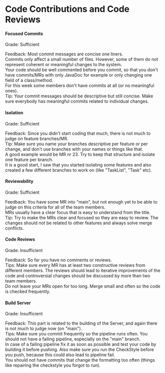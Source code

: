 # Code Contributions and Code Reviews


#### Focused Commits

Grade: Sufficient

Feedback: Most commit messages are concise one liners.  
Commits only affect a small number of files. However, some of them do not represent coherent or meaningful changes to the system.  
Your code should be well commented before you commit, so that you don't have commits/MRs with only JavaDoc for example or only changing one field of a class/method.  
For this week some members don't have commits at all (or no meaningful ones).  
Tip: Your commit messages should be descriptive but still concise. Make sure everybody has meaningful commits related to individual changes.


#### Isolation

Grade: Sufficient

Feedback: Since you didn't start coding that much, there is not much to judge on feature branches/MR.  
Tip: Make sure you name your branches descriptive per feature or per change, and don't use branches with your names or things like that.  
A good example would be MR nr 23. Try to keep that structure and isolate one feature per branch.  
It is a good start, I saw that you started isolating some features and also created a few different branches to work on (like "TaskList", "Task" etc).


#### Reviewability

Grade: Sufficient

Feedback: You have some MR into "main", but not enough yet to be able to judge on this criteria for all of the team members.  
MRs usually have a clear focus that is easy to understand from the title.  
Tip: Try to make the MRs clear and focused so they are easy to review. The changes should not be related to other features and always solve merge conflicts.


#### Code Reviews

Grade: Insufficient

Feedback: So far you have no comments or reviews.  
Tips: Make sure every MR has at least two constructive reviews from different members.
The reviews should lead to iterative improvements of the code and controversial changes should be discussed by more than two team members.  
Do not leave your MRs open for too long. Merge small and often so the code is checked frequently.


#### Build Server

Grade: Insufficient

Feedback: This part is related to the building of the Server, and again there is not much to judge now (on "main").  
Tips: Make sure you commit frequently so the pipeline runs often. You should not have a failing pipeline, especially on the "main" branch.  
In case of a failing pipeline fix it as soon as possible and test your code by building it before pushing. Also make sure you run the CheckStyle before you push, because this could also lead to pipeline fail.  
You should not have commits that change the formatting too often (things like repairing the checkstyle you forgot to run).
